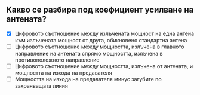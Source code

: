 ## Какво се разбира под коефициент усилване на антената?

<!-- Верният отговор е отбелязан с [X] -->

- [X] Цифровото съотношение между излъчената мощност на една антена към излъчената мощност от друга, обикновено стандартна антена
- [ ] Цифровото съотношение между мощността, излъчена в главното направление на антената спрямо мощността, излъчена в противоположното направление
- [ ] Цифровото съотношение между мощността, излъчена от антената, и мощността на изхода на предавателя
- [ ] Мощността на изхода на предавателя минус загубите по захранващата линия
